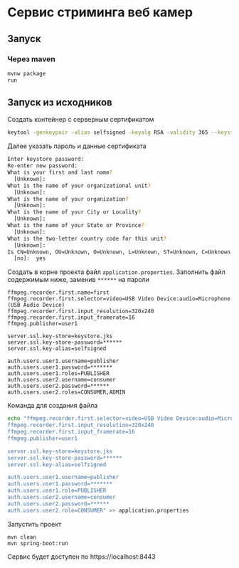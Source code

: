 # Сервис стриминга веб камер
## Запуск
### Через maven

```bash
mvnw package
run
```

## Запуск из исходников

Создать контейнер с серверным сертификатом

```bash
keytool -genkeypair -alias selfsigned -keyalg RSA -validity 365 --keystore keystore.jks
```

Далее указать пароль и данные сертификата

```bash
Enter keystore password:  
Re-enter new password: 
What is your first and last name?
  [Unknown]:  
What is the name of your organizational unit?
  [Unknown]:  
What is the name of your organization?
  [Unknown]:  
What is the name of your City or Locality?
  [Unknown]:  
What is the name of your State or Province?
  [Unknown]:  
What is the two-letter country code for this unit?
  [Unknown]:  
Is CN=Unknown, OU=Unknown, O=Unknown, L=Unknown, ST=Unknown, C=Unknown correct?
  [no]:  yes
```

Создать в корне проекта файл `application.properties`. Заполнить файл содержимым ниже, заменив `******` на пароли

```properties
ffmpeg.recorder.first.name=first
ffmpeg.recorder.first.selector=video=USB Video Device:audio=Microphone (USB Audio Device)
ffmpeg.recorder.first.input_resolution=320x240
ffmpeg.recorder.first.input_framerate=16
ffmpeg.publisher=user1

server.ssl.key-store=keystore.jks
server.ssl.key-store-password=******
server.ssl.key-alias=selfsigned

auth.users.user1.username=publisher
auth.users.user1.password=*******
auth.users.user1.roles=PUBLISHER
auth.users.user2.username=consumer
auth.users.user2.password=******
auth.users.user2.roles=CONSUMER,ADMIN
```

Команда для создания файла

```bash
echo "ffmpeg.recorder.first.selector=video=USB Video Device:audio=Microphone (USB Audio Device)
ffmpeg.recorder.first.input_resolution=320x240
ffmpeg.recorder.first.input_framerate=16
ffmpeg.publisher=user1

server.ssl.key-store=keystore.jks
server.ssl.key-store-password=******
server.ssl.key-alias=selfsigned

auth.users.user1.username=publisher
auth.users.user1.password=*******
auth.users.user1.role=PUBLISHER
auth.users.user2.username=consumer
auth.users.user2.password=******
auth.users.user2.role=CONSUMER" >> application.properties

```

Запустить проект

```properties
mvn clean
mvn spring-boot:run
```

Сервис будет доступен по https://localhost:8443

